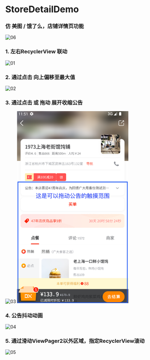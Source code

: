 # StoreDetailDemo

### 仿 美图 / 饿了么，店铺详情页功能
<img src="06.gif" alt="06" width="350">

### 1. 左右RecyclerView 联动
<img src="01.gif" alt="01" width="350">

### 2. 通过点击 向上偏移至最大值
<img src="02.gif" alt="02" width="350">

### 3. 通过点击 或 拖动 展开收缩公告
<img src="03.gif" alt="03" width="350">   <img src="07.png" alt="07" width="350">

### 4. 公告抖动动画
<img src="04.gif" alt="04" width="350">

### 5. 通过滑动ViewPager2以外区域，指定RecyclerView滚动
<img src="05.gif" alt="05" width="350">




